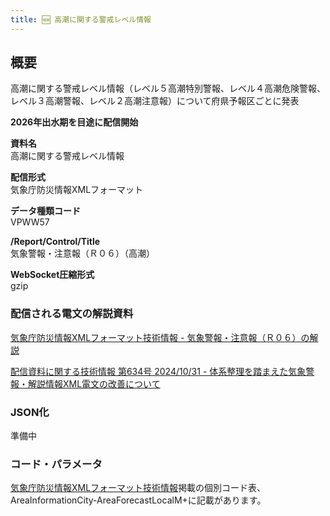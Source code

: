 ```yaml
---
title: 🆕 高潮に関する警戒レベル情報
---
```


## 概要

高潮に関する警戒レベル情報（レベル５高潮特別警報、レベル４高潮危険警報、レベル３高潮警報、レベル２高潮注意報）について府県予報区ごとに発表

**2026年出水期を目途に配信開始**

**資料名** <br/>
高潮に関する警戒レベル情報

**配信形式** <br/>
気象庁防災情報XMLフォーマット

**データ種類コード** <br/>
VPWW57

**/Report/Control/Title** <br/>
気象警報・注意報（Ｒ０６）（高潮）

**WebSocket圧縮形式** <br/>
gzip

### 配信される電文の解説資料

[気象庁防災情報XMLフォーマット技術情報 - 気象警報・注意報（Ｒ０６）の解説](https://dmdata.jp/docs/jma/manual/0206-0206.pdf)

[配信資料に関する技術情報 第634号 2024/10/31 - 体系整理を踏まえた気象警報・解説情報XML電文の改善について](https://dmdata.jp/docs/jma/technical/634.pdf)

### JSON化

準備中

### コード・パラメータ

[気象庁防災情報XMLフォーマット技術情報](http://xml.kishou.go.jp/tec_material.html)掲載の個別コード表、AreaInformationCity-AreaForecastLocalM+に記載があります。
